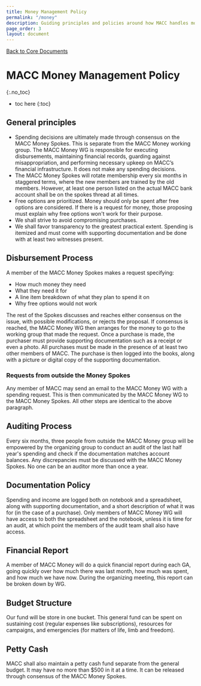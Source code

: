 ```yaml
---
title: Money Management Policy
permalink: "/money"
description: Guiding principles and policies around how MACC handles money.
page_order: 3
layout: document
---
```


[Back to Core Documents](/docs)

# MACC Money Management Policy
{:.no_toc}

* toc here
{:toc}

## General principles

- Spending decisions are ultimately made through consensus on the MACC Money Spokes. This is separate from the MACC Money working group. The MACC Money WG is responsible for executing disbursements, maintaining financial records, guarding against misappropriation, and performing necessary upkeep on MACC’s financial infrastructure. It does not make any spending decisions.
- The MACC Money Spokes will rotate membership every six months in staggered terms, where the new members are trained by the old members. However, at least one person listed on the actual MACC bank account shall be on the spokes thread at all times.
- Free options are prioritized. Money should only be spent after free options are considered. If there is a request for money, those proposing must explain why free options won't work for their purpose.
- We shall strive to avoid compromising purchases.
- We shall favor transparency to the greatest practical extent. Spending is itemized and must come with supporting documentation and be done with at least two witnesses present.


## Disbursement Process

A member of the MACC Money Spokes makes a request specifying:

* How much money they need
* What they need it for
* A line item breakdown of what they plan to spend it on
* Why free options would not work

The rest of the Spokes discusses and reaches either consensus on the issue, with possible modifications, or rejects the proposal. If consensus is reached, the MACC Money WG then arranges for the money to go to the working group that made the request. Once a purchase is made, the purchaser must provide supporting documentation such as a receipt or even a photo. All purchases must be made in the presence of at least two other members of MACC. The purchase is then logged into the books, along with a picture or digital copy of the supporting documentation.

### Requests from outside the Money Spokes

Any member of MACC may send an email to the MACC Money WG with a spending request. This is then communicated by the MACC Money WG to the MACC Money Spokes. All other steps are identical to the above paragraph.

## Auditing Process

Every six months, three people from outside the MACC Money group will be empowered by the organizing group to conduct an audit of the last half year's spending and check if the documentation matches account balances. Any discrepancies must be discussed with the MACC Money Spokes. No one can be an auditor more than once a year.

## Documentation Policy

Spending and income are logged both on notebook and a spreadsheet, along with supporting documentation, and a short description of what it was for (in the case of a purchase). Only members of MACC Money WG will have access to both the spreadsheet and the notebook, unless it is time for an audit, at which point the members of the audit team shall also have access.

## Financial Report

A member of MACC Money will do a quick financial report during each GA, going quickly over how much there was last month, how much was spent, and how much we have now. During the organizing meeting, this report can be broken down by WG.

## Budget Structure

Our fund will be store in one bucket. This general fund can be spent on sustaining cost (regular expenses like subscriptions), resources for campaigns, and emergencies (for matters of life, limb and freedom).

## Petty Cash

MACC shall also maintain a petty cash fund separate from the general budget. It may have no more than $500 in it at a time. It can be released through consensus of the MACC Money Spokes.

